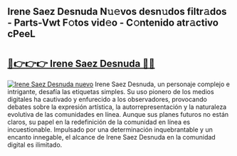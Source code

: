 ## Irene Saez Desnuda N𝚞𝚎vos desn𝚞dos filtr𝚊dos - Parts-Vwt F𝚘tos vid𝚎o - C𝚘ntenido atr𝚊ctivo cPeeL

# <h2><a href="http://mb7o1n.tromn.icu/?c=Irene+Saez+Desnuda">🔗👉👉👉 Irene Saez Desnuda 🔗🔗</a></h2>

[![Irene Saez Desnuda nuevo](https://i.imgur.com/pEAQMta.gif)](http://mb7o1n.tromn.icu/?c=Irene+Saez+Desnuda)
Irene Saez Desnuda, un personaje complejo e intrigante, desafía las etiquetas simples. Su uso pionero de los medios digitales ha cautivado y enfurecido a los observadores, provocando debates sobre la expresión artística, la autorrepresentación y la naturaleza evolutiva de las comunidades en línea. Aunque sus planes futuros no están claros, su papel en la redefinición de la comunidad en línea es incuestionable. Impulsado por una determinación inquebrantable y un encanto innegable, el alcance de Irene Saez Desnuda en la comunidad digital es ilimitado.
